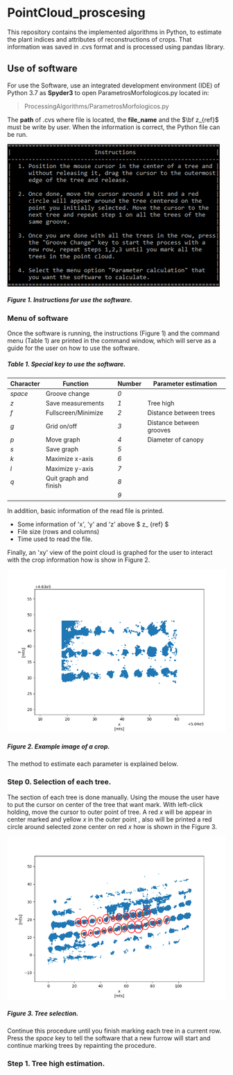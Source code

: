 # PointCloud_proscesing
This repository contains the implemented algorithms in Python, to estimate the plant indices and attributes of reconstructions of crops. That information was saved in .cvs format and is processed using pandas library.
## Use of software
For use the Software, use an integrated development environment (IDE) of Python 3.7 as **Spyder3** to open ParametrosMorfologicos.py located in:
> ProcessingAlgorithms/ParametrosMorfologicos.py

The **path** of .cvs where file is located, the **file_name** and the $\bf z_{ref}$ must be write by user. When the information is correct, the Python file can be run.

![Figure 1](/Images/Instructions.png)

##### _Figure 1. Instructions for use the software._
### Menu of software
Once the software is running, the instructions (Figure 1) and the command menu (Table 1) are printed in the command window, which will serve as a guide for the user on how to use the software.
##### _Table 1. Special key to use the software._
|Character|Function		  | |Number|Parameter estimation|
|-------|-----------------|-|---|---------------|
|_space_|Groove change	  | |_0_||
|_z_|Save measurements	  | |_1_|Tree high|
|_f_|Fullscreen/Minimize  | |_2_|Distance between trees|
|_g_|Grid on/off		  | |_3_|Distance between grooves|
|_p_|Move graph			  | |_4_|Diameter of canopy|
|_s_|Save graph			  | |_5_| |
|_k_|Maximize x-axis	  | |_6_||
|_l_|Maximize y-axis	  | |_7_||
|_q_|Quit graph and finish| |_8_||
||						  | |_9_||

In addition, basic information of the read file is printed.
- Some information of 'x', 'y' and 'z' above $ z_ {ref} $
- File size (rows and columns)
- Time used to read the file.

Finally, an 'xy' view of the point cloud is graphed for the user to interact with the crop information how is show in Figure 2.

![Figure 2](Images/Example_1.png)

##### _Figure 2. Example image of a crop._
The method to estimate each parameter is explained below.
### Step 0. Selection of each tree.
The section of each tree is done manually. Using the mouse the user have to put the cursor on center of the tree that want mark. With left-click holding, move the cursor to outer point of tree. A red _x_ will be appear in center marked and yellow _x_ in the outer point , also will be printed a red circle around selected zone center on red _x_ how is shown in the Figure 3.

![Figure 3](Images/Example_2.png)

##### _Figure 3. Tree selection._
Continue this procedure until you finish marking each tree in a current row. Press the _space_ key to tell the software that a new furrow will start and continue marking trees by repainting the procedure.
### Step 1. Tree high estimation.
